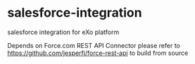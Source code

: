 # salesforce-integration
salesforce integration for eXo platform


Depends on Force.com REST API Connector please refer to https://github.com/jesperfj/force-rest-api to build from source  